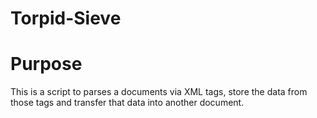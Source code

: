# Torpid-Sieve

# Purpose

  This is a script to parses a documents via XML tags, store the data from those tags and transfer that data into another document. 

